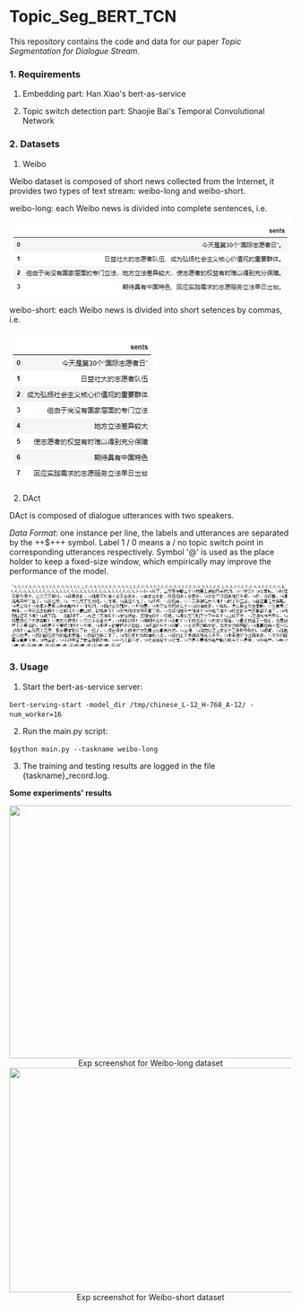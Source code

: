 # Topic_Seg_BERT_TCN
This repository contains the code and data for our paper *Topic Segmentation for Dialogue Stream*.

### 1. Requirements

1) Embedding part: Han Xiao's bert-as-service

2) Topic switch detection part: Shaojie Bai's Temporal Convolutional Network

### 2. Datasets

1) Weibo

Weibo dataset is composed of short news collected from the Internet, it provides two types of text stream: weibo-long and weibo-short.

weibo-long: each Weibo news is divided into complete sentences, i.e.

<img src="./imgs/weibo-long_example.png" align=center />

weibo-short: each Weibo news is divided into short setences by commas, i.e.

<img src="./imgs/weibo-short_example.png" align=center />

2) DAct

DAct is composed of dialogue utterances with two speakers.

*Data Format*: one instance per line, the labels and utterances are separated by the ++$+++ symbol. Label 1 / 0 means a / no topic switch point in corresponding utterances respectively. Symbol '@' is used as the place holder to keep a fixed-size window, which empirically may improve the performance of the model.

<img src="./imgs/dact_example.png" align=center />



### 3. Usage

1) Start the bert-as-service server:

```bert-serving-start -model_dir /tmp/chinese_L-12_H-768_A-12/ -num_worker=16```

2) Run the main.py script:

```$python main.py --taskname weibo-long```

3) The training and testing results are logged in the file {taskname}_record.log.



**Some experiments' results**

<img width="600" height="450" src="./imgs/weibo-long_result.png" align=center />

<center>Exp screenshot for Weibo-long dataset</center>

<img width="600" height="400" src="./imgs/weibo-short_result.png" align=center />

<center>Exp screenshot for Weibo-short dataset</center>
